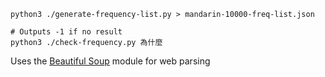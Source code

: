 ```
python3 ./generate-frequency-list.py > mandarin-10000-freq-list.json
```

```
# Outputs -1 if no result
python3 ./check-frequency.py 為什麼
```

Uses the [Beautiful Soup](https://www.crummy.com/software/BeautifulSoup/bs4/doc/) module for web parsing
